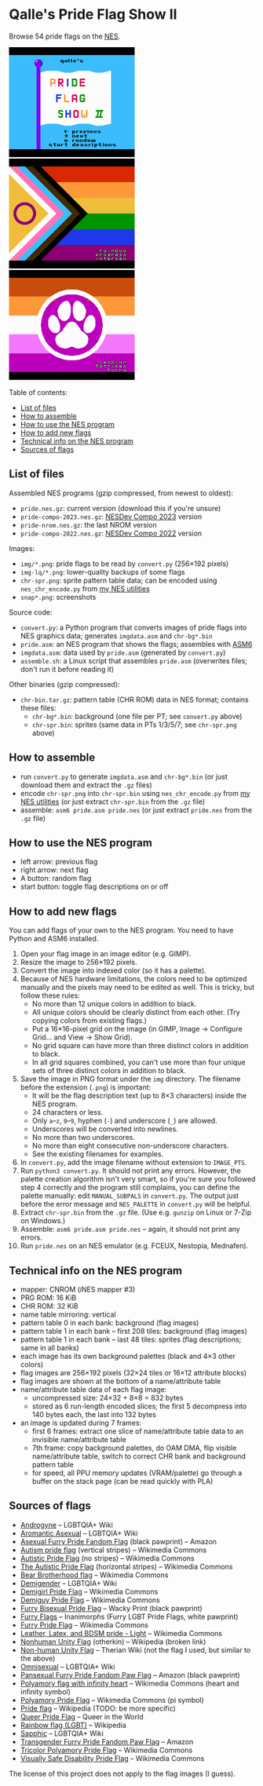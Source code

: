 # Qalle's Pride Flag Show II
Browse 54 pride flags on the [NES](https://en.wikipedia.org/wiki/Nintendo_Entertainment_System).

![screenshot](snap1.png)
![screenshot](snap2.png)
![screenshot](snap3.png)

Table of contents:
* [List of files](#list-of-files)
* [How to assemble](#how-to-assemble)
* [How to use the NES program](#how-to-use-the-nes-program)
* [How to add new flags](#how-to-add-new-flags)
* [Technical info on the NES program](#technical-info-on-the-nes-program)
* [Sources of flags](#sources-of-flags)

## List of files
Assembled NES programs (gzip compressed, from newest to oldest):
* `pride.nes.gz`: current version (download this if you're unsure)
* `pride-compo-2023.nes.gz`: [NESDev Compo 2023](https://itch.io/jam/nesdev-compo-2023) version
* `pride-nrom.nes.gz`: the last NROM version
* `pride-compo-2022.nes.gz`: [NESDev Compo 2022](https://itch.io/jam/nesdev-2022) version

Images:
* `img/*.png`: pride flags to be read by `convert.py` (256&times;192 pixels)
* `img-lq/*.png`: lower-quality backups of some flags
* `chr-spr.png`: sprite pattern table data; can be encoded using `nes_chr_encode.py` from [my NES utilities](https://github.com/qalle2/nes-util/)
* `snap*.png`: screenshots

Source code:
* `convert.py`: a Python program that converts images of pride flags into NES graphics data; generates `imgdata.asm` and `chr-bg*.bin`
* `pride.asm`: an NES program that shows the flags; assembles with [ASM6](https://www.romhacking.net/utilities/674/)
* `imgdata.asm`: data used by `pride.asm` (generated by `convert.py`)
* `assemble.sh`: a Linux script that assembles `pride.asm` (overwrites files; don't run it before reading it)

Other binaries (gzip compressed):
* `chr-bin.tar.gz`: pattern table (CHR ROM) data in NES format; contains these files:
  * `chr-bg*.bin`: background (one file per PT; see `convert.py` above)
  * `chr-spr.bin`: sprites (same data in PTs 1/3/5/7; see `chr-spr.png` above)

## How to assemble
* run `convert.py` to generate `imgdata.asm` and `chr-bg*.bin` (or just download them and extract the `.gz` files)
* encode `chr-spr.png` into `chr-spr.bin` using `nes_chr_encode.py` from [my NES utilities](https://github.com/qalle2/nes-util/) (or just extract `chr-spr.bin` from the `.gz` file)
* assemble: `asm6 pride.asm pride.nes` (or just extract `pride.nes` from the `.gz` file)

## How to use the NES program
* left arrow: previous flag
* right arrow: next flag
* A button: random flag
* start button: toggle flag descriptions on or off

## How to add new flags
You can add flags of your own to the NES program.
You need to have Python and ASM6 installed.
1. Open your flag image in an image editor (e.g. GIMP).
2. Resize the image to 256&times;192 pixels.
3. Convert the image into indexed color (so it has a palette).
4. Because of NES hardware limitations, the colors need to be optimized manually and the pixels may need to be edited as well. This is tricky, but follow these rules:
   * No more than 12 unique colors in addition to black.
   * All unique colors should be clearly distinct from each other. (Try copying colors from existing flags.)
   * Put a 16&times;16-pixel grid on the image (in GIMP, Image &rarr; Configure Grid&hellip; and View &rarr; Show Grid).
   * No grid square can have more than three distinct colors in addition to black.
   * In all grid squares combined, you can't use more than four unique sets of three distinct colors in addition to black.
5. Save the image in PNG format under the `img` directory. The filename before the extension (`.png`) is important:
   * It will be the flag description text (up to 8&times;3 characters) inside the NES program.
   * 24 characters or less.
   * Only `a`&ndash;`z`, `0`&ndash;`9`, hyphen (`-`) and underscore (`_`) are allowed.
   * Underscores will be converted into newlines.
   * No more than two underscores.
   * No more than eight consecutive non-underscore characters.
   * See the existing filenames for examples.
6. In `convert.py`, add the image filename without extension to `IMAGE_PTS`.
7. Run `python3 convert.py`. It should not print any errors. However, the palette creation algorithm isn't very smart, so if you're sure you followed step 4 correctly and the program still complains, you can define the palette manually: edit `MANUAL_SUBPALS` in `convert.py`. The output just before the error message and `NES_PALETTE` in `convert.py` will be helpful.
8. Extract `chr-spr.bin` from the `.gz` file. (Use e.g. `gunzip` on Linux or 7-Zip on Windows.)
9. Assemble: `asm6 pride.asm pride.nes` &ndash; again, it should not print any errors.
10. Run `pride.nes` on an NES emulator (e.g. FCEUX, Nestopia, Mednafen).

## Technical info on the NES program
* mapper: CNROM (iNES mapper #3)
* PRG ROM: 16 KiB
* CHR ROM: 32 KiB
* name table mirroring: vertical
* pattern table 0 in each bank: background (flag images)
* pattern table 1 in each bank &ndash; first 208 tiles: background (flag images)
* pattern table 1 in each bank &ndash; last 48 tiles: sprites (flag descriptions; same in all banks)
* each image has its own background palettes (black and 4&times;3 other colors)
* flag images are 256&times;192 pixels (32&times;24 tiles or 16&times;12 attribute blocks)
* flag images are shown at the bottom of a name/attribute table
* name/attribute table data of each flag image:
  * uncompressed size: 24&times;32 + 8&times;8 = 832 bytes
  * stored as 6 run-length encoded slices; the first 5 decompress into 140 bytes each, the last into 132 bytes
* an image is updated during 7 frames:
  * first 6 frames: extract one slice of name/attribute table data to an invisible name/attribute table
  * 7th frame: copy background palettes, do OAM DMA, flip visible name/attribute table, switch to correct CHR bank and background pattern table
  * for speed, all PPU memory updates (VRAM/palette) go through a buffer on the stack page (can be read quickly with PLA)

## Sources of flags
* [Androgyne](https://lgbtqia.fandom.com/wiki/Androgyne) &ndash; LGBTQIA+ Wiki
* [Aromantic Asexual](https://lgbtqia.fandom.com/wiki/Aromantic_asexual) &ndash; LGBTQIA+ Wiki
* [Asexual Furry Pride Fandom Flag](https://www.amazon.com/Asexual-Furry-Pride-Fandom-Flag/dp/B07F1K57P1) (black pawprint) &ndash; Amazon
* [Autism pride flag](https://commons.wikimedia.org/wiki/File:Autism_pride_flag.svg) (vertical stripes) &ndash; Wikimedia Commons
* [Autistic Pride Flag](https://commons.wikimedia.org/wiki/File:Autistic_Pride_Flag.png) (no stripes) &ndash; Wikimedia Commons
* [The Autistic Pride Flag](https://commons.wikimedia.org/wiki/File:The_Autistic_Pride_Flag.png) (horizontal stripes) &ndash; Wikimedia Commons
* [Bear Brotherhood flag](https://commons.wikimedia.org/wiki/File:Bear_Brotherhood_flag.svg) &ndash; Wikimedia Commons
* [Demigender](https://lgbtqia.fandom.com/wiki/Demigender) &ndash; LGBTQIA+ Wiki
* [Demigirl Pride Flag](https://commons.wikimedia.org/wiki/File:Demigirl_Pride-Flag.png) &ndash; Wikimedia Commons
* [Demiguy Pride Flag](https://commons.wikimedia.org/wiki/File:Demiguy_Pride-Flag.png) &ndash; Wikimedia Commons
* [Furry Bisexual Pride Flag](https://www.wackyprint.com/store/activism/lgbt/furry-bisexual-pride-flag-lgbt-colors-vibrant-bright) &ndash; Wacky Print (black pawprint)
* [Furry Flags](https://www.inanimorphs.com/furryflags) &ndash; Inanimorphs (Furry LGBT Pride Flags, white pawprint)
* [Furry Pride Flag](https://commons.wikimedia.org/wiki/File:Furry_Pride_Flag.png) &ndash; Wikimedia Commons
* [Leather, Latex, and BDSM pride - Light](https://commons.wikimedia.org/wiki/File:Leather,_Latex,_and_BDSM_pride_-_Light.svg) &ndash; Wikimedia Commons
* [Nonhuman Unity Flag](https://en.wikipedia.org/wiki/File:Nonhuman_Unity_Flag.svg) (otherkin) &ndash; Wikipedia (broken link)
* [Non-human Unity Flag](https://therian.fandom.com/wiki/Non-human_Unity_Flag) &ndash; Therian Wiki (not the flag I used, but similar to the above)
* [Omnisexual](https://lgbtqia.fandom.com/wiki/Omnisexual) &ndash; LGBTQIA+ Wiki
* [Pansexual Furry Pride Fandom Paw Flag](https://www.amazon.com/Pansexual-Furry-Pride-Fandom-Flag/dp/B07F1X4G6P) &ndash; Amazon (black pawprint)
* [Polyamory flag with infinity heart](https://commons.wikimedia.org/wiki/File:Polyamory_flag_with_infinity_heart.svg) &ndash; Wikimedia Commons (heart and infinity symbol)
* [Polyamory Pride Flag](https://commons.wikimedia.org/wiki/File:Polyamory_Pride_Flag.svg) &ndash; Wikimedia Commons (pi symbol)
* [Pride flag](https://en.wikipedia.org/wiki/Pride_flag) &ndash; Wikipedia (TODO: be more specific)
* [Queer Pride Flag](https://queerintheworld.com/queer-pride-flag/) &ndash; Queer in the World
* [Rainbow flag (LGBT)](https://en.wikipedia.org/wiki/Rainbow_flag_%28LGBT%29) &ndash; Wikipedia
* [Sapphic](https://lgbtqia.fandom.com/wiki/Sapphic) &ndash; LGBTQIA+ Wiki
* [Transgender Furry Pride Fandom Paw Flag](https://www.amazon.com/Transgender-Furry-Pride-Fandom-Flag/dp/B07F1Y36D2) &ndash; Amazon
* [Tricolor Polyamory Pride Flag](https://commons.wikimedia.org/wiki/File:Tricolor_Polyamory_Pride_Flag.svg) &ndash; Wikimedia Commons
* [Visually Safe Disability Pride Flag](https://commons.wikimedia.org/wiki/File:Visually_Safe_Disability_Pride_Flag.svg) &ndash; Wikimedia Commons

The license of this project does not apply to the flag images (I guess).
